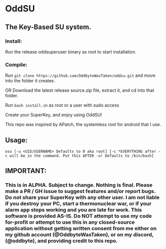 # OddSU
## The Key-Based SU system.
### Install:
Run the release oddsuperuser binary as root to start installation.

### Compile:
Run `git clone https://github.com/OddbyteWasTaken/oddsu.git` and move into the folder it creates.

OR Download the latest release source.zip file, extract it, and cd into that folder.

Run `bash install.sh` as root or a user with sudo access

Create your SuperKey, and enjoy using OddSU!


This repo was inspired by APatch, the systemless root for android that I use.


## Usage:
```
osu [-u <UID/USERNAME> Defaults to 0 aka root] [-c *EVERYTHING after -c will be in the command. Put this AFTER -u! Defaults to /bin/bash]
```

## IMPORTANT:
### This is in ALPHA. Subject to change. Nothing is final. Please make a PR / GH Issue to suggest features and/or report bugs. Do not share your SuperKey with any other user. I am not liable if you destroy your PC, start a thermonuclear war, or if your alarm app stops working and you are late for work. This software is provided AS-IS. Do NOT attempt to use my code for-profit or attempt to use this in any closed-source application without getting written consent from me either on my github account (@OddbyteWasTaken), or on my discord, (@oddbyte), and providing credit to this repo.